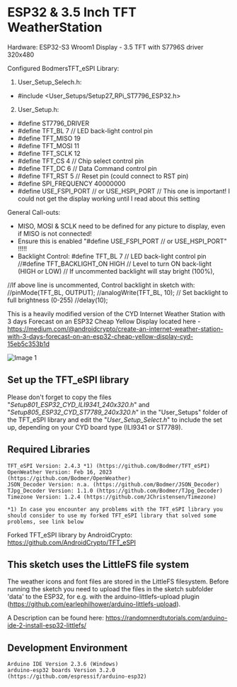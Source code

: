 # ESP32 & 3.5 Inch TFT WeatherStation

Hardware:
ESP32-S3 Wroom1
Display - 3.5 TFT with S7796S driver 320x480

Configured BodmersTFT_eSPI Library:
1) User_Setup_Selech.h:
  - #include <User_Setups/Setup27_RPi_ST7796_ESP32.h>

2) User_Setup.h:
-  #define ST7796_DRIVER
-  #define TFT_BL   7            // LED back-light control pin
-  #define TFT_MISO 19
-  #define TFT_MOSI 11
-  #define TFT_SCLK 12
-  #define TFT_CS   4  // Chip select control pin
-  #define TFT_DC    6  // Data Command control pin
-  #define TFT_RST   5  // Reset pin (could connect to RST pin)
-  #define SPI_FREQUENCY  40000000
-  #define USE_FSPI_PORT // or USE_HSPI_PORT // This one is important! I could not get the display working until I read about this setting

General Call-outs:
- MISO, MOSI & SCLK need to be defined for any picture to display, even if MISO is not connected!
- Ensure this is enabled "#define USE_FSPI_PORT // or USE_HSPI_PORT"  !!!!!
- Backlight Control:
#define TFT_BL   7            // LED back-light control pin
//#define TFT_BACKLIGHT_ON HIGH  // Level to turn ON back-light (HIGH or LOW) // If uncommented backlight will stay bright (100%), 

//If above line is uncommented, Control backlight in sketch with:
  //pinMode(TFT_BL, OUTPUT);
  //analogWrite(TFT_BL, 10);  // Set backlight to full brightness (0-255)
  //delay(10);

This is a heavily modified version of the CYD Internet Weather Station with 3 days Forecast on an ESP32 Cheap Yellow Display located here - https://medium.com/@androidcrypto/create-an-internet-weather-station-with-3-days-forecast-on-an-esp32-cheap-yellow-display-cyd-15eb5c353b1d

![Image 1](./images/esp32_cyd_weather_station_01_600h.png)

## Set up the TFT_eSPI library

Please don't forget to copy the files "*Setup801_ESP32_CYD_ILI9341_240x320.h*" and "*Setup805_ESP32_CYD_ST7789_240x320.h*" in the "User_Setups" folder of the TFT_eSPI library and edit the 
"*User_Setup_Select.h*" to include the set up, depending on your CYD board type (ILI9341 or ST7789).

## Required Libraries
````plaintext
TFT_eSPI Version: 2.4.3 *1) (https://github.com/Bodmer/TFT_eSPI)
OpenWeather Version: Feb 16, 2023 (https://github.com/Bodmer/OpenWeather)
JSON_Decoder Version: n.a. (https://github.com/Bodmer/JSON_Decoder)
TJpg_Decoder Version: 1.1.0 (https://github.com/Bodmer/TJpg_Decoder)
Timezone Version: 1.2.4 (https://github.com/JChristensen/Timezone)

*1) In case you encounter any problems with the TFT_eSPI library you should consider to use my forked TFT_eSPI library that solved some problems, see link below
````

Forked TFT_eSPI library by AndroidCrypto: https://github.com/AndroidCrypto/TFT_eSPI

## This sketch uses the LittleFS file system
The weather icons and font files are stored in the LittleFS filesystem. Before running the sketch you need to upload the files in the sketch subfolder 'data' to the ESP32, 
for e.g. with the arduino-littlefs-upload plugin (https://github.com/earlephilhower/arduino-littlefs-upload).

A Description can be found here: https://randomnerdtutorials.com/arduino-ide-2-install-esp32-littlefs/

## Development Environment
````plaintext
Arduino IDE Version 2.3.6 (Windows)
arduino-esp32 boards Version 3.2.0 (https://github.com/espressif/arduino-esp32)
````
